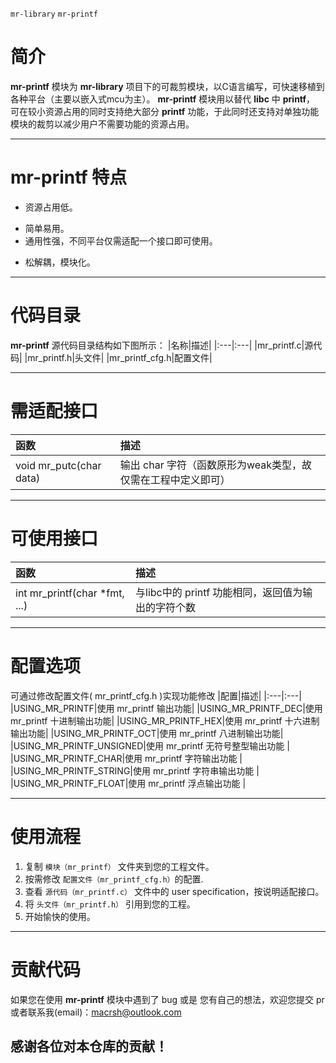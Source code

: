﻿`mr-library` `mr-printf`
# 简介
**mr-printf** 模块为 **mr-library** 项目下的可裁剪模块，以C语言编写，可快速移植到各种平台（主要以嵌入式mcu为主）。
**mr-printf** 模块用以替代 **libc** 中 **printf**， 可在较小资源占用的同时支持绝大部分 **printf** 功能，于此同时还支持对单独功能模块的裁剪以减少用户不需要功能的资源占用。


----------


# **mr-printf** 特点
* 资源占用低。
- 简单易用。
- 通用性强，不同平台仅需适配一个接口即可使用。
* 松解耦，模块化。


----------


# 代码目录
**mr-printf** 源代码目录结构如下图所示：
|名称|描述|
|:---|:---|
|mr_printf.c|源代码|
|mr_printf.h|头文件|
|mr_printf_cfg.h|配置文件|


----------


# 需适配接口
|函数|描述|
|:---|:---|
|void mr_putc(char data)|输出 char 字符（函数原形为weak类型，故仅需在工程中定义即可）|


----------


# 可使用接口
|函数|描述|
|:---|:---|
|int mr_printf(char *fmt, ...)|与libc中的 printf 功能相同，返回值为输出的字符个数|


----------


# 配置选项
可通过修改配置文件( mr_printf_cfg.h )实现功能修改
|配置|描述|
|:---|:---|
|USING_MR_PRINTF|使用 mr_printf 输出功能|
|USING_MR_PRINTF_DEC|使用 mr_printf 十进制输出功能|
|USING_MR_PRINTF_HEX|使用 mr_printf 十六进制输出功能|
|USING_MR_PRINTF_OCT|使用 mr_printf 八进制输出功能|
|USING_MR_PRINTF_UNSIGNED|使用 mr_printf 无符号整型输出功能 |
|USING_MR_PRINTF_CHAR|使用 mr_printf 字符输出功能 |
|USING_MR_PRINTF_STRING|使用 mr_printf 字符串输出功能 |
|USING_MR_PRINTF_FLOAT|使用 mr_printf 浮点输出功能 |


----------


# 使用流程
1. 复制 `模块（mr_printf）` 文件夹到您的工程文件。
2. 按需修改 `配置文件（mr_printf_cfg.h）`的配置.
3. 查看 `源代码（mr_printf.c）` 文件中的 user specification，按说明适配接口。
4. 将 `头文件（mr_printf.h）` 引用到您的工程。
5. 开始愉快的使用。



----------



# 贡献代码
如果您在使用 **mr-printf** 模块中遇到了 bug 或是 您有自己的想法，欢迎您提交 pr 或者联系我(email)：macrsh@outlook.com

## 感谢各位对本仓库的贡献！
